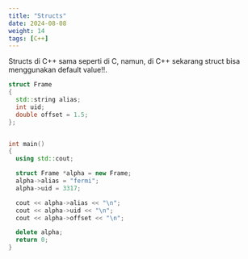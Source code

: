 ```yaml
---
title: "Structs"
date: 2024-08-08
weight: 14
tags: [C++]
---
```


Structs di C++ sama seperti di C, namun, di C++ sekarang struct bisa menggunakan default value!!.

```cpp
struct Frame
{
  std::string alias;
  int uid;
  double offset = 1.5;
};


int main()
{
  using std::cout;

  struct Frame *alpha = new Frame;
  alpha->alias = "fermi";
  alpha->uid = 3317;

  cout << alpha->alias << "\n";
  cout << alpha->uid << "\n";
  cout << alpha->offset << "\n";

  delete alpha;
  return 0;
}
```